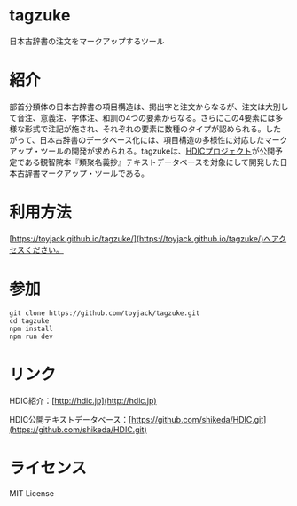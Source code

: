 # tagzuke
日本古辞書の注文をマークアップするツール
# 紹介

部首分類体の日本古辞書の項目構造は、掲出字と注文からなるが、注文は大別して音注、意義注、字体注、和訓の4つの要素からなる。さらにこの4要素には多様な形式で注記が施され、それぞれの要素に数種のタイプが認められる。したがって、日本古辞書のデータベース化には、項目構造の多様性に対応したマークアップ・ツールの開発が求められる。tagzukeは、[HDICプロジェクト](http://hdic.jp)が公開予定である観智院本『類聚名義抄』テキストデータベースを対象にして開発した日本古辞書マークアップ・ツールである。


# 利用方法

[https://toyjack.github.io/tagzuke/](https://toyjack.github.io/tagzuke/)へアクセスください。

# 参加

```
git clone https://github.com/toyjack/tagzuke.git
cd tagzuke
npm install
npm run dev
```

# リンク

HDIC紹介：[http://hdic.jp](http://hdic.jp)

HDIC公開テキストデータベース：[https://github.com/shikeda/HDIC.git](https://github.com/shikeda/HDIC.git)

# ライセンス

MIT License